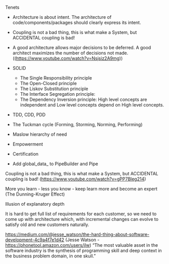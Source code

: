 Tenets
- Architecture is about intent. The architecture of code/components/packages should clearly express its intent.
- Coupling is not a bad thing, this is what make a System, but ACCIDENTAL coupling is bad!

- A good architecture allows major decisions to be deferred. A good architect maximizes the number of decisions not made. ((https://www.youtube.com/watch?v=Nsjsiz2A9mg))
- SOLID
  - The Single Responsibility principle
  - The Open-Closed principle
  - The Liskov Substitution principle
  - The Interface Segregation principle:
  - The Dependency Inversion principle: High level concepts are independent and Low level concepts depend on High level concepts.

- TDD, CDD, PDD
- The Tuckman cycle (Forming, Storming, Norming, Performing)
- Maslow hierarchy of need
- Empowerment
- Certification

- Add global_data_ to PipeBuilder and Pipe

Coupling is not a bad thing, this is what make a System, but ACCIDENTAL coupling is bad! (https://www.youtube.com/watch?v=gPP7Bleg214)

More you learn - less you know - keep learn more and become an expert (The Dunning-Kruger Effect)

Illusion of explanatory depth

It is hard to get full list of requirements for each customer, so we need to come up with architecture
which, with incremental changes can evolve to satisfy old and new customers naturally.

https://medium.com/@jesse_watson/the-hard-thing-about-software-development-4c9a4f7e1d42
(Jesse Watson - https://phonetool.amazon.com/users/jlw)
“The most valuable asset in the software industry is the synthesis of programming skill and deep context in the business problem domain, in one skull.”
